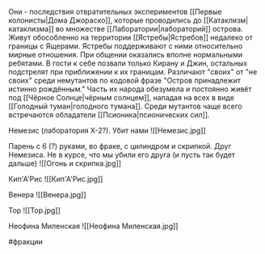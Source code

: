 Они - последствия отвратительных экспериментов [[Первые колонисты|Дома Джораско]], которые проводились до [[Катаклизм|катаклизма]] во множестве [[Лаборатории|лабораторий]] острова. Живут обособленно на территории [[Ястребы|Ястребов]] недалеко от границы с Ящерами. Ястребы поддерживают с ними относительно мирные отношения. При общении оказались вполне нормальными ребятами. В гости к себе позвали только Кирану и Джин, остальных подстрелят при приближении к их границам. Различают "своих" от "не своих" среди немутантов по кодовой фразе "Остров принадлежит истинно рождённым." Часть их народа обезумела и постоянно живёт под [[Чёрное Солнце|чёрным солнцем]], нападая на всех в виде [[Голодный туман|голодного тумана]]. Среди мутантов чаще всего встречаются обладатели [[Псионика|псионических сил]].


Немезис (лаборатория Х-2?). Убит нами
![[Немезис.jpg]]

Парень с 6 (?) руками, во фраке, с цилиндром и скрипкой. Друг Немезиса. Не в курсе, что мы убили его друга (и пусть так будет дальше)
![[Огонь и скрипка.jpg]]

Кип'А'Рис
![[Кип'А'Рис.jpg]]

Венера
![[Венера.jpg]]

Тор
![[Тор.jpg]]

Неофина Миленская
![[Неофина Миленская.jpg]]




#фракции 
